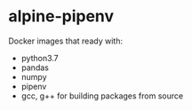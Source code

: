 # alpine-pipenv

Docker images that ready with:
- python3.7
- pandas
- numpy
- pipenv
- gcc, g++ for building packages from source

